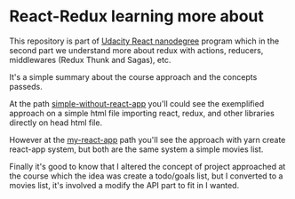 # React-Redux learning more about

This repository is part of <a href="https://www.udacity.com/course/react-nanodegree--nd019" target="_balnk">Udacity React nanodegree</a> program which in the second part we understand more about redux with actions, reducers, middlewares (Redux Thunk and Sagas), etc.

It's a simple summary about the course approach and the concepts passeds.

At the path <a href="https://github.com/lejoaoconte/react-redux-learning-more-about/tree/main/simple-without-react-app">simple-without-react-app</a> you'll could see the exemplified approach on a simple html file importing react, redux, and other libraries directly on head html file.

However at the <a href="https://github.com/lejoaoconte/react-redux-learning-more-about/tree/main/my-react-app">my-react-app</a> path you'll see the approach with yarn create react-app system, but both are the same system a simple movies list.

Finally it's good to know that I altered the concept of project approached at the course which the idea was create a todo/goals list, but I converted to a movies list, it's involved a modify the API part to fit in I wanted.